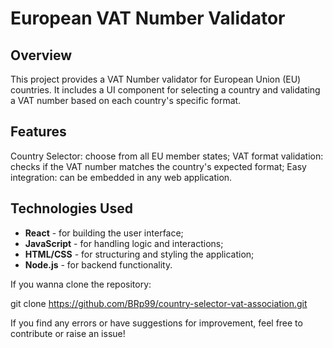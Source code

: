 # European VAT Number Validator

## Overview

This project provides a VAT Number validator for European Union (EU) countries. It includes a UI component for selecting a country and validating a VAT number based on each country's specific format.

## Features

Country Selector: choose from all EU member states;
VAT format validation: checks if the VAT number matches the country's expected format;
Easy integration: can be embedded in any web application.

## Technologies Used

- **React** - for building the user interface;
- **JavaScript** - for handling logic and interactions;
- **HTML/CSS** - for structuring and styling the application;
- **Node.js** - for backend functionality.

If you wanna clone the repository:

git clone https://github.com/BRp99/country-selector-vat-association.git

If you find any errors or have suggestions for improvement, feel free to contribute or raise an issue!
